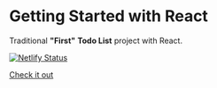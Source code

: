 # Getting Started with React

Traditional **"First"** **Todo List** project with React.

[![Netlify Status](https://api.netlify.com/api/v1/badges/1d78fc2a-479f-471e-a6e8-b68469fef6f6/deploy-status)](https://app.netlify.com/sites/g-todolist/deploys)

[Check it out](https://g-todolist.netlify.app/)
